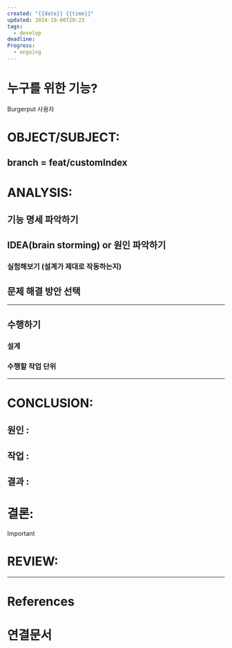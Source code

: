 ```yaml
---
created: "{{date}} {{time}}"
updated: 2024-10-06T20:23
tags:
  - develop
deadline: 
Progress:
  - ongoing
---
```

# 누구를 위한 기능?
Burgerput 사용자
# OBJECT/SUBJECT:
## branch = feat/customIndex

# ANALYSIS:
## 기능 명세 파악하기

## IDEA(brain storming) or 원인 파악하기

### 실험해보기 (설계가 제대로 작동하는지)

## 문제 해결 방안 선택

---
## 수행하기
### 설계

### 수행할 작업 단위

---
# CONCLUSION:

## 원인 :

## 작업 :

## 결과 :

# 결론:
>[!important]

# REVIEW:

---
# References

# 연결문서
